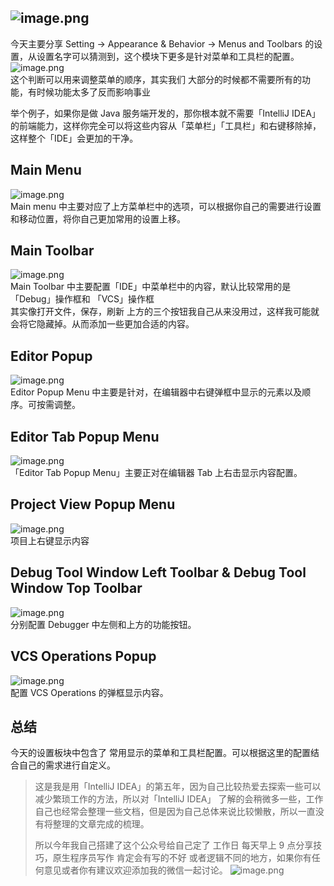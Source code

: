 ## ![image.png](images/menus-and-tools/32885933c4f6c4ad42a846c0450054d4.png)

今天主要分享 Setting -> Appearance & Behavior -> Menus and Toolbars 的设置，从设置名字可以猜测到，这个模块下更多是针对菜单和工具栏的配置。<br />![image.png](images/menus-and-tools/358d5256b2e139b6b1ecb6186ec1c669.png)<br />这个判断可以用来调整菜单的顺序，其实我们 大部分的时候都不需要所有的功能，有时候功能太多了反而影响事业

举个例子，如果你是做 Java 服务端开发的，那你根本就不需要「IntelliJ IDEA」 的前端能力，这样你完全可以将这些内容从「菜单栏」「工具栏」和右键移除掉，这样整个「IDE」会更加的干净。

## Main Menu

![image.png](images/menus-and-tools/4319e0f428be72fcbe1de9dbd2fb44ef.png)<br />Main menu 中主要对应了上方菜单栏中的选项，可以根据你自己的需要进行设置和移动位置，将你自己更加常用的设置上移。

## Main Toolbar

![image.png](images/menus-and-tools/8a8d19ee3dc5d8883540d651a0f2ead1.png)<br />Main Toolbar 中主要配置「IDE」中菜单栏中的内容，默认比较常用的是「Debug」操作框和 「VCS」操作框<br />其实像打开文件，保存，刷新 上方的三个按钮我自己从来没用过，这样我可能就会将它隐藏掉。从而添加一些更加合适的内容。

## Editor Popup

![image.png](images/menus-and-tools/f1d2e32ca1134fcd488b1056ef57c7c0.png)<br />Editor Popup Menu 中主要是针对，在编辑器中右键弹框中显示的元素以及顺序。可按需调整。

## Editor Tab Popup Menu

![image.png](images/menus-and-tools/63fd9f26c4cd807b75ef39dd7aa8f3eb.png)<br />「Editor Tab Popup Menu」主要正对在编辑器 Tab 上右击显示内容配置。

## Project View Popup Menu

![image.png](images/menus-and-tools/d64235ad7b96faf45aa176950ad994c1.png)<br />项目上右键显示内容

## Debug Tool Window Left Toolbar & Debug Tool Window Top Toolbar

![image.png](images/menus-and-tools/0b7269c29caad0a911b83c5f8cafb56d.png)<br />分别配置 Debugger 中左侧和上方的功能按钮。

## VCS Operations Popup

![image.png](images/menus-and-tools/ba215f8fd13837a64c3c0097f6c9db51.png)<br />配置 VCS Operations 的弹框显示内容。

## 总结

今天的设置板块中包含了 常用显示的菜单和工具栏配置。可以根据这里的配置结合自己的需求进行自定义。

> 这是我是用「IntelliJ IDEA」的第五年，因为自己比较热爱去探索一些可以减少繁琐工作的方法，所以对「IntelliJ IDEA」 了解的会稍微多一些，工作 自己也经常会整理一些文档，但是因为自己总体来说比较懒散，所以一直没有将整理的文章完成的梳理。
>
> 所以今年我自己搭建了这个公众号给自己定了 工作日 每天早上 9 点分享技巧，原生程序员写作 肯定会有写的不好 或者逻辑不同的地方，如果你有任何意见或者你有建议欢迎添加我的微信一起讨论。
> ![image.png](images/menus-and-tools/29a4c42754e328e2cb5c9016b4edd616.png)
